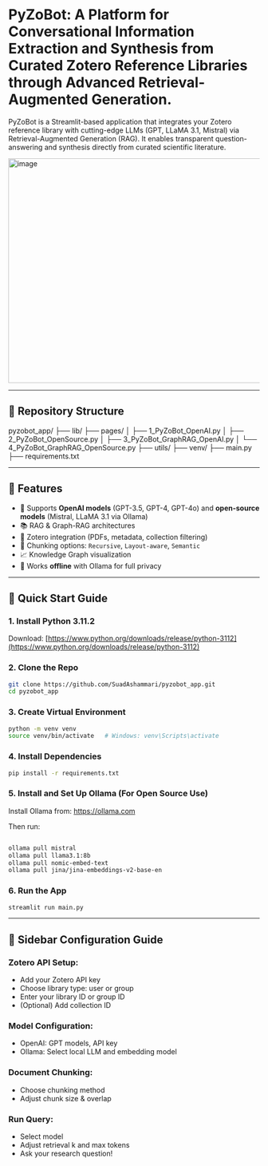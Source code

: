 
# PyZoBot: A Platform for Conversational Information Extraction and Synthesis from Curated Zotero Reference Libraries through Advanced Retrieval-Augmented Generation.

PyZoBot is a Streamlit-based application that integrates your Zotero reference library with cutting-edge LLMs (GPT, LLaMA 3.1, Mistral) via Retrieval-Augmented Generation (RAG). It enables transparent question-answering and synthesis directly from curated scientific literature.

<img width="800" height="450" alt="image" src="https://github.com/user-attachments/assets/73f2c68c-197e-4227-9a57-f83821317078" />

---

## 📁 Repository Structure

pyzobot_app/
├── lib/
├── pages/
│ ├── 1_PyZoBot_OpenAI.py
│ ├── 2_PyZoBot_OpenSource.py
│ ├── 3_PyZoBot_GraphRAG_OpenAI.py
│ └── 4_PyZoBot_GraphRAG_OpenSource.py
├── utils/
├── venv/
├── main.py
├── requirements.txt


---

## 🧠 Features

- 🔎 Supports **OpenAI models** (GPT-3.5, GPT-4, GPT-4o) and **open-source models** (Mistral, LLaMA 3.1 via Ollama)
- 📚 RAG & Graph-RAG architectures
- 📁 Zotero integration (PDFs, metadata, collection filtering)
- 🧠 Chunking options: `Recursive`, `Layout-aware`, `Semantic`
- 📈 Knowledge Graph visualization
- 🔐 Works **offline** with Ollama for full privacy

---

## 🚀 Quick Start Guide

### 1. Install Python 3.11.2
Download: [https://www.python.org/downloads/release/python-3112](https://www.python.org/downloads/release/python-3112)

### 2. Clone the Repo

```bash
git clone https://github.com/SuadAshammari/pyzobot_app.git
cd pyzobot_app
```


### 3. Create Virtual Environment
```bash
python -m venv venv
source venv/bin/activate   # Windows: venv\Scripts\activate
```

### 4. Install Dependencies
```bash
pip install -r requirements.txt
```


### 5. Install and Set Up Ollama (For Open Source Use)
Install Ollama from: https://ollama.com

Then run:

```bash

ollama pull mistral
ollama pull llama3.1:8b
ollama pull nomic-embed-text
ollama pull jina/jina-embeddings-v2-base-en
```

### 6. Run the App
```bash
streamlit run main.py
```

---

## 🔧 Sidebar Configuration Guide
### Zotero API Setup:
- Add your Zotero API key
- Choose library type: user or group
- Enter your library ID or group ID
- (Optional) Add collection ID

### Model Configuration:
- OpenAI: GPT models, API key
- Ollama: Select local LLM and embedding model

### Document Chunking:
- Choose chunking method
- Adjust chunk size & overlap

### Run Query:
- Select model
- Adjust retrieval k and max tokens
- Ask your research question!
